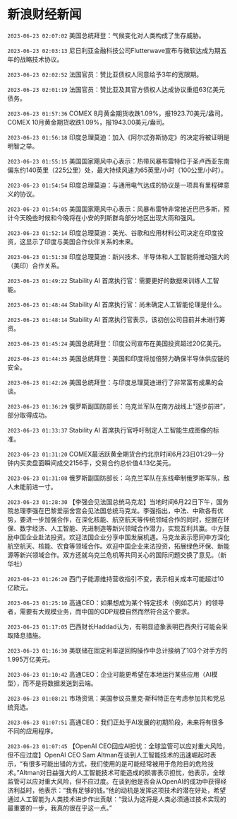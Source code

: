 # 新浪财经新闻
`2023-06-23 02:07:02` 美国总统拜登：气候变化对人类构成了生存威胁。

`2023-06-23 02:03:13` 尼日利亚金融科技公司Flutterwave宣布与微软达成为期五年的战略技术协议。

`2023-06-23 02:02:52` 法国官员：赞比亚债权人同意给予3年的宽限期。

`2023-06-23 02:01:19` 法国官员：赞比亚及其官方债权人达成协议重组63亿美元债务。

`2023-06-23 01:57:36` COMEX 8月黄金期货收跌1.09%，报1923.70美元/盎司。COMEX 10月黄金期货收跌1.09%，报1943.00美元/盎司。

`2023-06-23 01:56:18` 印度总理莫迪：加入《阿尔忒弥斯协定》的决定将被证明是明智之举。

`2023-06-23 01:55:15` 美国国家飓风中心表示：热带风暴布雷特位于圣卢西亚东南偏东约140英里（225公里）处，最大持续风速为65英里/小时（100公里/小时）。

`2023-06-23 01:54:54` 印度总理莫迪：与通用电气达成的协议是一项具有里程碑意义的协议。

`2023-06-23 01:54:05` 美国国家飓风中心表示：风暴布雷特非常接近巴巴多斯，预计今天晚些时候和今晚将在小安的列斯群岛部分地区出现大雨和强风。

`2023-06-23 01:52:14` 印度总理莫迪：美光、谷歌和应用材料公司决定在印度投资，这显示了印度与美国合作伙伴关系的未来。

`2023-06-23 01:51:38` 印度总理莫迪：新兴技术、半导体和人工智能将推动强大的（美印）合作关系。

`2023-06-23 01:49:22` Stability AI 首席执行官：需要更好的数据来训练人工智能。

`2023-06-23 01:48:44` Stability AI 首席执行官：尚未确定人工智能伦理是什么。

`2023-06-23 01:48:14` Stability AI 首席执行官表示，该初创公司目前并未进行筹资。

`2023-06-23 01:45:24` 美国总统拜登：印度公司宣布在美国投资超过20亿美元。

`2023-06-23 01:44:35` 美国总统拜登：美国和印度将加倍努力确保半导体供应链的安全。

`2023-06-23 01:42:26` 美国总统拜登：与印度总理莫迪进行了非常富有成果的会谈。

`2023-06-23 01:36:29` 俄罗斯副国防部长：乌克兰军队在南方战线上“逐步前进”，部分取得成功。

`2023-06-23 01:33:37` Stability AI 首席执行官呼吁制定人工智能生成图像的标准。

`2023-06-23 01:31:20` COMEX最活跃黄金期货合约北京时间6月23日01:29一分钟内买卖盘面瞬间成交2156手，交易合约总价值4.13亿美元。

`2023-06-23 01:31:08` 俄罗斯副国防部长：乌克兰军队在东线牵制俄罗斯军队，敌人未能前进一寸。

`2023-06-23 01:28:30` 【李强会见法国总统马克龙】当地时间6月22日下午，国务院总理李强在巴黎爱丽舍宫会见法国总统马克龙。李强指出，中法、中欧各有优势，要进一步加强合作，在深化核能、航空航天等传统领域合作的同时，挖掘在环保、数字经济、人工智能、先进制造等新兴领域合作潜力，实现互利共赢。中方鼓励中国企业赴法投资。欢迎法国企业分享中国发展机遇。马克龙表示愿同中方深化航空航天、核能、农食等领域合作。欢迎中国企业来法投资，拓展绿色环保、新能源等新兴领域合作。双方还就乌克兰危机等共同关心的国际问题交换了意见。（新华社）

`2023-06-23 01:26:20` 西门子能源维持营收指引不变，表示相关成本可能超过10亿欧元。

`2023-06-23 01:25:10` 高通CEO：如果想成为某个特定技术（例如芯片）的领导者，需要有大规模业务，而中国的GDP规模自然而然符合这个要求。

`2023-06-23 01:17:05` 巴西财长Haddad认为，有明显迹象表明巴西央行可能会采取降息措施。

`2023-06-23 01:16:30` 美联储在固定利率逆回购操作中总计接纳了103个对手方的1.995万亿美元。

`2023-06-23 01:10:42` 高通CEO：企业可能更希望在本地运行某些应用（AI模型），而不是将数据发送到云端。

`2023-06-23 01:08:21` 市场资讯：美国参议员里克·斯科特正在考虑参加共和党总统竞选。

`2023-06-23 01:07:51` 高通CEO：我们正处于AI发展的初期阶段，未来将有很多不同的应用程序。

`2023-06-23 01:07:45` 【OpenAI CEO回应AI担忧：全球监管可以应对重大风险，但不应过度】OpenAI CEO Sam Altman在谈到人工智能技术的迅速崛起时表示，“有很多可能出错的方式，我们使用的是可能经常被用于危险目的危险技术。”Altman对日益强大的人工智能技术可能造成的损害表示担忧，他表示，全球监管可以应对重大风险，但不应过度。在谈到他是否会从OpenAI的成功中获得经济利益时，他表示：“我有足够的钱。”他的动机是发挥这项技术的潜在好处，希望通过人工智能为人类技术进步作出贡献：“我认为这将是人类必须通过技术实现的最重要的一步，我真的很在乎这一点。”

